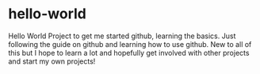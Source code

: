 # hello-world
Hello World Project to get me started github, learning the basics.
Just following the guide on github and learning how to use github.
New to all of this but I hope to learn a lot and hopefully get involved
with other projects and start my own projects!
